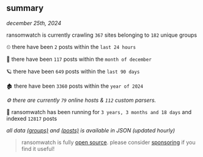 
## summary
_december 25th, 2024_

ransomwatch is currently crawling `367` sites belonging to `182` unique groups

⏲ there have been `2` posts within the `last 24 hours`

🦈 there have been `117` posts within the `month of december`

🪐 there have been `649` posts within the `last 90 days`

🏚 there have been `3360` posts within the `year of 2024`

_⚙️ there are currently `79` online hosts & `112` custom parsers._

🦕 ransomwatch has been running for `3 years, 3 months and 18 days` and indexed `12817` posts

_all data  [(groups)](http://https://dataleak.hopeless99.top//groups) and [(posts)](http://https://dataleak.hopeless99.top//posts) is available in JSON (updated hourly)_

> ransomwatch is fully [open source](https://github.com/joshhighet/ransomwatch#ransomwatch--). please consider [sponsoring](https://github.com/sponsors/joshhighet) if you find it useful!
